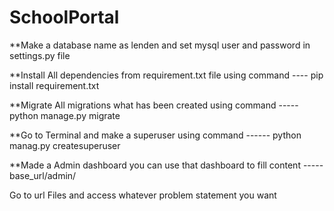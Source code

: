 # SchoolPortal

**Make a database name as lenden and set mysql user and password in settings.py file

**Install All dependencies from requirement.txt file using command
    ---- pip install requirement.txt

**Migrate All migrations what has been created using command
   ----- python manage.py migrate
   
**Go to Terminal and make a superuser using command
   ------ python manag.py createsuperuser
   
**Made a Admin dashboard you can use that dashboard to fill content
   ----- base_url/admin/


Go to url Files and access whatever problem statement you want
